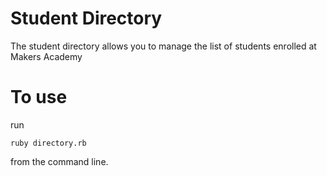 Student Directory
=================

The student directory allows you to manage the list of students enrolled at Makers Academy

To use
======

run
```
ruby directory.rb
```
from the command line.